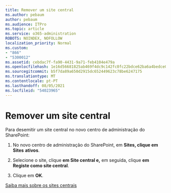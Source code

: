 ```yaml
---
title: Remover um site central
ms.author: pebaum
author: pebaum
ms.audience: ITPro
ms.topic: article
ms.service: o365-administration
ROBOTS: NOINDEX, NOFOLLOW
localization_priority: Normal
ms.custom:
- "866"
- "5300012"
ms.assetid: cebdac7f-fa90-4431-9a71-feb4104e479a
ms.openlocfilehash: 1e16d56681825ab469f4dc9c142fc0fc22bdce62ba6a4bedce0ad8f488acf71f
ms.sourcegitcommit: b5f7da89a650d2915dc652449623c78be6247175
ms.translationtype: MT
ms.contentlocale: pt-PT
ms.lasthandoff: 08/05/2021
ms.locfileid: "54023965"
---
```

# <a name="remove-a-hub-site"></a>Remover um site central

Para desemitir um site central no novo centro de administração do SharePoint:
  
1. No novo centro de administração do SharePoint, em **Sites, clique em Sites** **ativos**.

2. Selecione o site, clique **em Site central e,** em seguida, clique **em Registe como site central**.

3. Clique em **OK**.

[Saiba mais sobre os sites centrais](https://support.office.com/article/what-is-a-sharepoint-hub-site-fe26ae84-14b7-45b6-a6d1-948b3966427f)
  